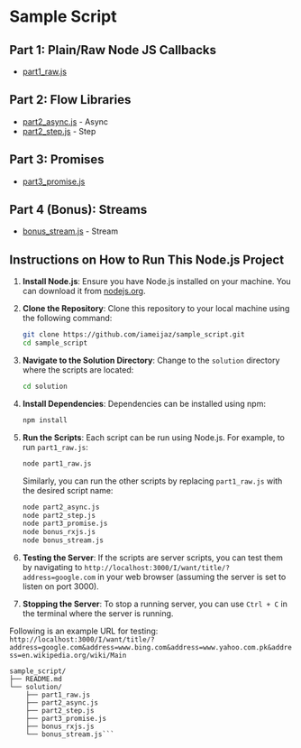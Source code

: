 # Sample Script

## Part 1: Plain/Raw Node JS Callbacks

- [part1_raw.js](./solution/part1_raw.js)

## Part 2: Flow Libraries

- [part2_async.js](./solution/part2_async.js) - Async
- [part2_step.js](./solution/part2_step.js) - Step

## Part 3: Promises

- [part3_promise.js](./solution/part3_promise.js)

## Part 4 (Bonus): Streams

- [bonus_stream.js](./solution/bonus_stream.js) - Stream



## Instructions on How to Run This Node.js Project

1. **Install Node.js**: Ensure you have Node.js installed on your machine. You can download it from [nodejs.org](https://nodejs.org/).

2. **Clone the Repository**: Clone this repository to your local machine using the following command:
    ```sh
    git clone https://github.com/iameijaz/sample_script.git
    cd sample_script
    ```

3. **Navigate to the Solution Directory**: Change to the `solution` directory where the scripts are located:
    ```sh
    cd solution
    ```

4. **Install Dependencies**: Dependencies can be installed using npm:
    ```sh
    npm install
    ```

5. **Run the Scripts**: Each script can be run using Node.js. For example, to run `part1_raw.js`:
    ```sh
    node part1_raw.js
    ```

    Similarly, you can run the other scripts by replacing `part1_raw.js` with the desired script name:
    ```sh
    node part2_async.js
    node part2_step.js
    node part3_promise.js
    node bonus_rxjs.js
    node bonus_stream.js
    ```

6. **Testing the Server**: If the scripts are server scripts, you can test them by navigating to `http://localhost:3000/I/want/title/?address=google.com` in your web browser (assuming the server is set to listen on port 3000).

7. **Stopping the Server**: To stop a running server, you can use `Ctrl + C` in the terminal where the server is running.

Following is an example URL for testing:
`http://localhost:3000/I/want/title/?address=google.com&address=www.bing.com&address=www.yahoo.com.pk&address=en.wikipedia.org/wiki/Main`

```File Tree:
sample_script/
├── README.md
└── solution/
    ├── part1_raw.js
    ├── part2_async.js
    ├── part2_step.js
    ├── part3_promise.js
    ├── bonus_rxjs.js
    └── bonus_stream.js```

